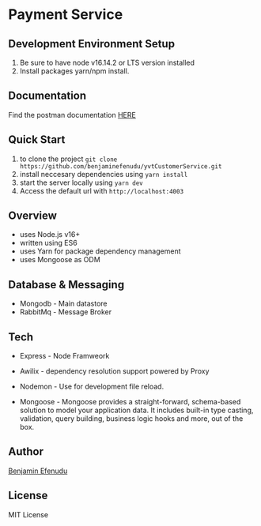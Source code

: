 # Payment Service


## Development Environment Setup

1. Be sure to have node v16.14.2 or LTS version installed
2. Install packages yarn/npm install.


## Documentation
Find the postman documentation [HERE](https://documenter.getpostman.com/view/16946957/UyrDEwSD)


## Quick Start
1. to clone the project `git clone https://github.com/benjaminefenudu/yvtCustomerService.git`
2. install neccesary dependencies using `yarn install`
3. start the server locally using `yarn dev`
4. Access the default url with `http://localhost:4003`


## Overview 
- uses Node.js v16+
- written using ES6
- uses Yarn for package dependency management
- uses Mongoose as ODM


## Database & Messaging
- Mongodb - Main datastore
- RabbitMq - Message Broker


## Tech

- Express - Node Framweork

- Awilix - dependency resolution support powered by Proxy

- Nodemon - Use for development file reload.

- Mongoose - Mongoose provides a straight-forward, schema-based solution to model your application data. It includes built-in type casting, validation, query building, business logic hooks and more, out of the box.


## Author
[Benjamin Efenudu](https://www.linkedin.com/in/benjaminefenudu/)


## License
MIT License